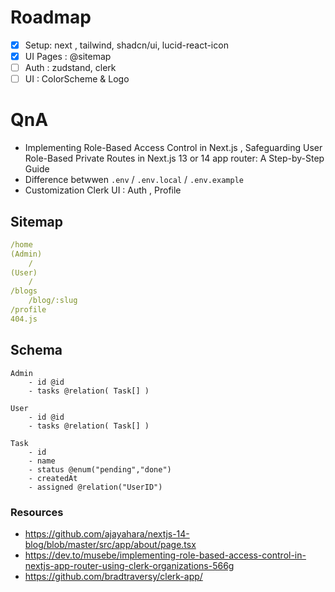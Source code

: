 # Roadmap

- [x] Setup: next , tailwind, shadcn/ui, lucid-react-icon
- [x] UI Pages : @sitemap
- [ ] Auth : zudstand, clerk
- [ ] UI : ColorScheme & Logo

# QnA
- Implementing Role-Based Access Control in Next.js , Safeguarding User Role-Based Private Routes in Next.js 13 or 14 app router: A Step-by-Step Guide
- Difference betwwen `.env` / `.env.local` / `.env.example`
- Customization Clerk UI : Auth , Profile


## Sitemap

```yml
/home
(Admin)
    / 
(User)
    / 
/blogs
    /blog/:slug
/profile
404.js
```

## Schema

```prisma
Admin
    - id @id
    - tasks @relation( Task[] )

User
    - id @id
    - tasks @relation( Task[] )

Task
    - id
    - name
    - status @enum("pending","done")
    - createdAt
    - assigned @relation("UserID")
```

### Resources
- https://github.com/ajayahara/nextjs-14-blog/blob/master/src/app/about/page.tsx
- https://dev.to/musebe/implementing-role-based-access-control-in-nextjs-app-router-using-clerk-organizations-566g
- https://github.com/bradtraversy/clerk-app/
